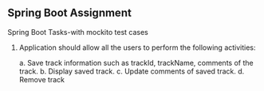 Spring Boot Assignment
---------------------
Spring Boot Tasks-with mockito test cases
1. Application should allow all the users to perform the
following activities:

    a. Save track information such as trackId,
    trackName, comments of the track.
    b. Display saved track.
    c. Update comments of saved track.
    d. Remove track

